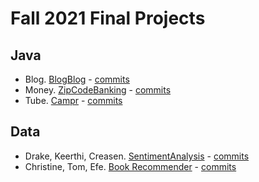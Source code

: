 # Fall 2021 Final Projects

## Java

- Blog. [BlogBlog](https://github.com/TeamBlogBlog/blogblog) - [commits]()
- Money. [ZipCodeBanking](https://github.com/Finance-Manager-Clone/FullStack.MicroWebApplication-Server) - [commits]()
- Tube. [Campr](https://github.com/CAMP-team/FullStack-Campr) - [commits]()

## Data

- Drake, Keerthi, Creasen. [SentimentAnalysis](https://github.com/ZCW-Data2-2/Final_Project_KCD) - [commits]()
- Christine, Tom, Efe. [Book Recommender](https://github.com/ZCW-Data2-2/FinalProject) - [commits]()
